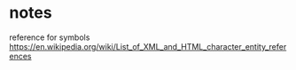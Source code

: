 # notes
reference for symbols https://en.wikipedia.org/wiki/List_of_XML_and_HTML_character_entity_references